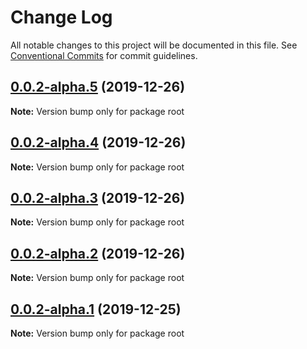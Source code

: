 # Change Log

All notable changes to this project will be documented in this file.
See [Conventional Commits](https://conventionalcommits.org) for commit guidelines.

## [0.0.2-alpha.5](https://github.com/marcgreenstock/data-api-local/compare/v0.0.2-alpha.4...v0.0.2-alpha.5) (2019-12-26)

**Note:** Version bump only for package root





## [0.0.2-alpha.4](https://github.com/marcgreenstock/data-api-local/compare/v0.0.2-alpha.3...v0.0.2-alpha.4) (2019-12-26)

**Note:** Version bump only for package root





## [0.0.2-alpha.3](https://github.com/marcgreenstock/data-api-local/compare/v0.0.2-alpha.2...v0.0.2-alpha.3) (2019-12-26)

**Note:** Version bump only for package root





## [0.0.2-alpha.2](https://github.com/marcgreenstock/data-api-local/compare/v0.0.2-alpha.1...v0.0.2-alpha.2) (2019-12-26)

**Note:** Version bump only for package root





## [0.0.2-alpha.1](https://github.com/marcgreenstock/data-api-local/compare/v0.0.2-alpha.0...v0.0.2-alpha.1) (2019-12-25)

**Note:** Version bump only for package root
